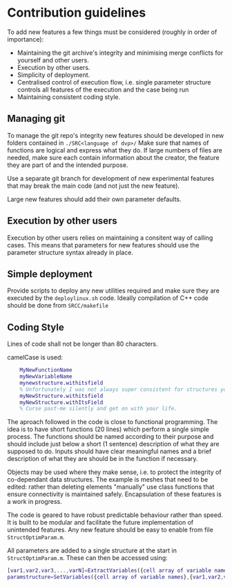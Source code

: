# Contribution guidelines #

To add new features a few things must be considered (roughly in order of importance):

+ Maintaining the git archive's integrity and minimising merge conflicts for yourself and other users.
+ Execution by other users.
+ Simplicity of deployment.
+ Centralised control of execution flow, i.e. single parameter structure controls
  all features of the execution and the case being run
+ Maintaining consistent coding style.

## Managing git ##

To manage the git repo's integrity new features should be developed in new folders
contained in `./SRC<language of dvp>/` Make sure that names of functions are logical
and express what they do. If large numbers of files are needed, make sure each contain
information about the creator, the feature they are part of and the intended purpose.

Use a separate git branch for development of new experimental features that may break
the main code (and not just the new feature).

Large new features should add their own parameter defaults.

## Execution by other users ##

Execution by other users relies on maintaining a consitent way of calling cases.
This means that parameters for new features should use the parameter structure syntax already
in place.

## Simple deployment ##

Provide scripts to deploy any new utilities required and make sure they are executed by the `deploylinux.sh` code.
Ideally compilation of C++ code should be done from `SRCC/makefile`

## Coding Style ##

Lines of code shall not be longer than 80 characters.

camelCase is used:
```Matlab
	MyNewFunctionName
	myNewVariableName
	mynewstructure.withitsfield
	% Unfortunately I was not always super consistent for structures you might encounter:
	myNewStructure.withitsfield
	myNewStructure.withItsField
	% Curse past-me silently and get on with your life.
```
The aproach followed in the code is close to functional programming. The idea is to have short functions (20 lines)
which perform a single simple process. The functions should be named according to their purpose and should include
just below a short (1 sentence) description of what they are supposed to do. Inputs should have clear meaningful
names and a brief description of what they are should be in the function if necessary.

Objects may be used where they make sense, i.e. to protect the integrity of co-dependant data structures. The example
is meshes that need to be edited: rather than deleting elements "manually" use class functions that ensure connectivity
is maintained safely. Encapsulation of these features is a work in progress.

The code is geared to have robust predictable behaviour rather than speed. It is built to be modular and facilitate the
future implementation of unintended features. Any new feature should be easy to enable from file `StructOptimParam.m`.

All parameters are added to a single structure at the start in `StructOptimParam.m`. These can then be accessed using:
```Matlab
[var1,var2,var3,...,varN]=ExtractVariables({cell array of variable names},paramstructure);
paramstructure=SetVariables({cell array of variable names},{var1,var2,var3,...,varN},paramstructure);
```
